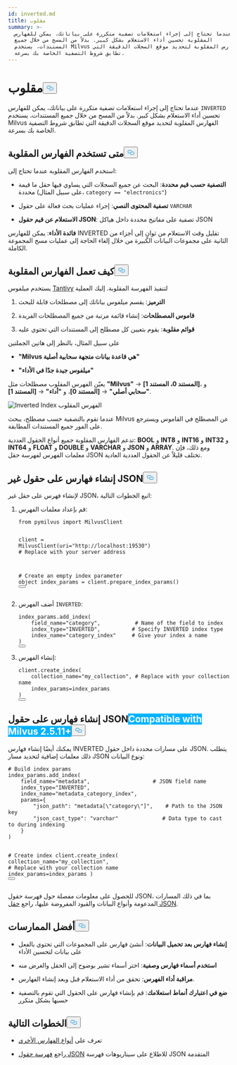 ```yaml
---
id: inverted.md
title: مقلوب
summary: >-
  عندما تحتاج إلى إجراء استعلامات تصفية متكررة على بياناتك، يمكن للفهارس
  المقلوبة تحسين أداء الاستعلام بشكل كبير. بدلاً من المسح من خلال جميع
  المستندات، يستخدم Milvus الفهارس المقلوبة لتحديد موقع السجلات الدقيقة التي
  تطابق شروط التصفية الخاصة بك بسرعة.
---
```

<h1 id="INVERTED" class="common-anchor-header">مقلوب<button data-href="#INVERTED" class="anchor-icon" translate="no">
      <svg translate="no"
        aria-hidden="true"
        focusable="false"
        height="20"
        version="1.1"
        viewBox="0 0 16 16"
        width="16"
      >
        <path
          fill="#0092E4"
          fill-rule="evenodd"
          d="M4 9h1v1H4c-1.5 0-3-1.69-3-3.5S2.55 3 4 3h4c1.45 0 3 1.69 3 3.5 0 1.41-.91 2.72-2 3.25V8.59c.58-.45 1-1.27 1-2.09C10 5.22 8.98 4 8 4H4c-.98 0-2 1.22-2 2.5S3 9 4 9zm9-3h-1v1h1c1 0 2 1.22 2 2.5S13.98 12 13 12H9c-.98 0-2-1.22-2-2.5 0-.83.42-1.64 1-2.09V6.25c-1.09.53-2 1.84-2 3.25C6 11.31 7.55 13 9 13h4c1.45 0 3-1.69 3-3.5S14.5 6 13 6z"
        ></path>
      </svg>
    </button></h1><p>عندما تحتاج إلى إجراء استعلامات تصفية متكررة على بياناتك، يمكن للفهارس <code translate="no">INVERTED</code> تحسين أداء الاستعلام بشكل كبير. بدلاً من المسح من خلال جميع المستندات، يستخدم Milvus الفهارس المقلوبة لتحديد موقع السجلات الدقيقة التي تطابق شروط التصفية الخاصة بك بسرعة.</p>
<h2 id="When-to-use-INVERTED-indexes" class="common-anchor-header">متى تستخدم الفهارس المقلوبة<button data-href="#When-to-use-INVERTED-indexes" class="anchor-icon" translate="no">
      <svg translate="no"
        aria-hidden="true"
        focusable="false"
        height="20"
        version="1.1"
        viewBox="0 0 16 16"
        width="16"
      >
        <path
          fill="#0092E4"
          fill-rule="evenodd"
          d="M4 9h1v1H4c-1.5 0-3-1.69-3-3.5S2.55 3 4 3h4c1.45 0 3 1.69 3 3.5 0 1.41-.91 2.72-2 3.25V8.59c.58-.45 1-1.27 1-2.09C10 5.22 8.98 4 8 4H4c-.98 0-2 1.22-2 2.5S3 9 4 9zm9-3h-1v1h1c1 0 2 1.22 2 2.5S13.98 12 13 12H9c-.98 0-2-1.22-2-2.5 0-.83.42-1.64 1-2.09V6.25c-1.09.53-2 1.84-2 3.25C6 11.31 7.55 13 9 13h4c1.45 0 3-1.69 3-3.5S14.5 6 13 6z"
        ></path>
      </svg>
    </button></h2><p>استخدم الفهارس المقلوبة عندما تحتاج إلى:</p>
<ul>
<li><p><strong>التصفية حسب قيم محددة</strong>: البحث عن جميع السجلات التي يساوي فيها حقل ما قيمة محددة (على سبيل المثال، <code translate="no">category == &quot;electronics&quot;</code>)</p></li>
<li><p><strong>تصفية المحتوى النصي</strong>: إجراء عمليات بحث فعالة على حقول <code translate="no">VARCHAR</code> </p></li>
<li><p><strong>الاستعلام عن قيم حقول JSON</strong>: تصفية على مفاتيح محددة داخل هياكل JSON</p></li>
</ul>
<p><strong>فائدة الأداء</strong>: يمكن للفهارس INVERTED تقليل وقت الاستعلام من ثوانٍ إلى أجزاء من الثانية على مجموعات البيانات الكبيرة من خلال إلغاء الحاجة إلى عمليات مسح المجموعة الكاملة.</p>
<h2 id="How-INVERTED-indexes-work" class="common-anchor-header">كيف تعمل الفهارس المقلوبة<button data-href="#How-INVERTED-indexes-work" class="anchor-icon" translate="no">
      <svg translate="no"
        aria-hidden="true"
        focusable="false"
        height="20"
        version="1.1"
        viewBox="0 0 16 16"
        width="16"
      >
        <path
          fill="#0092E4"
          fill-rule="evenodd"
          d="M4 9h1v1H4c-1.5 0-3-1.69-3-3.5S2.55 3 4 3h4c1.45 0 3 1.69 3 3.5 0 1.41-.91 2.72-2 3.25V8.59c.58-.45 1-1.27 1-2.09C10 5.22 8.98 4 8 4H4c-.98 0-2 1.22-2 2.5S3 9 4 9zm9-3h-1v1h1c1 0 2 1.22 2 2.5S13.98 12 13 12H9c-.98 0-2-1.22-2-2.5 0-.83.42-1.64 1-2.09V6.25c-1.09.53-2 1.84-2 3.25C6 11.31 7.55 13 9 13h4c1.45 0 3-1.69 3-3.5S14.5 6 13 6z"
        ></path>
      </svg>
    </button></h2><p>يستخدم ميلفوس <a href="https://github.com/quickwit-oss/tantivy">Tantivy</a> لتنفيذ الفهرسة المقلوبة. إليك العملية</p>
<ol>
<li><p><strong>الترميز</strong>: يقسم ميلفوس بياناتك إلى مصطلحات قابلة للبحث</p></li>
<li><p><strong>قاموس المصطلحات</strong>: إنشاء قائمة مرتبة من جميع المصطلحات الفريدة</p></li>
<li><p><strong>قوائم مقلوبة</strong>: يقوم بتعيين كل مصطلح إلى المستندات التي تحتوي عليه</p></li>
</ol>
<p>على سبيل المثال، بالنظر إلى هاتين الجملتين</p>
<ul>
<li><p><strong>"Milvus هي قاعدة بيانات متجهة سحابية أصلية"</strong></p></li>
<li><p><strong>"ميلفوس جيدة جدًا في الأداء"</strong></p></li>
</ul>
<p>يعيّن الفهرس المقلوب مصطلحات مثل <strong>"Milvus"</strong> → <strong>[المستند 0، المستند 1]</strong>، و <strong>"سحابي أصلي"</strong> → <strong>[المستند 0]</strong>، و <strong>"أداء"</strong> → <strong>[المستند 1]</strong>.</p>
<p>
  
   <span class="img-wrapper"> <img translate="no" src="/docs/v2.6.x/assets/inverted-index.png" alt="Inverted Index" class="doc-image" id="inverted-index" />
   </span> <span class="img-wrapper"> <span>الفهرس المقلوب</span> </span></p>
<p>عندما تقوم بالتصفية حسب مصطلح، يبحث Milvus عن المصطلح في القاموس ويسترجع على الفور جميع المستندات المطابقة.</p>
<p>تدعم الفهارس المقلوبة جميع أنواع الحقول العددية: <strong>BOOL</strong> و <strong>INT8</strong> و <strong>INT16</strong> و <strong>INT32</strong> و <strong>INT64</strong> و <strong>FLOAT</strong> و <strong>DOUBLE</strong> و <strong>VARCHAR</strong> و <strong>JSON</strong> و <strong>ARRAY</strong>. ومع ذلك، فإن معلمات الفهرس لفهرسة حقل JSON تختلف قليلاً عن الحقول العددية العادية.</p>
<h2 id="Create-indexes-on-non-JSON-fields" class="common-anchor-header">إنشاء فهارس على حقول غير JSON<button data-href="#Create-indexes-on-non-JSON-fields" class="anchor-icon" translate="no">
      <svg translate="no"
        aria-hidden="true"
        focusable="false"
        height="20"
        version="1.1"
        viewBox="0 0 16 16"
        width="16"
      >
        <path
          fill="#0092E4"
          fill-rule="evenodd"
          d="M4 9h1v1H4c-1.5 0-3-1.69-3-3.5S2.55 3 4 3h4c1.45 0 3 1.69 3 3.5 0 1.41-.91 2.72-2 3.25V8.59c.58-.45 1-1.27 1-2.09C10 5.22 8.98 4 8 4H4c-.98 0-2 1.22-2 2.5S3 9 4 9zm9-3h-1v1h1c1 0 2 1.22 2 2.5S13.98 12 13 12H9c-.98 0-2-1.22-2-2.5 0-.83.42-1.64 1-2.09V6.25c-1.09.53-2 1.84-2 3.25C6 11.31 7.55 13 9 13h4c1.45 0 3-1.69 3-3.5S14.5 6 13 6z"
        ></path>
      </svg>
    </button></h2><p>لإنشاء فهرس على حقل غير JSON، اتبع الخطوات التالية:</p>
<ol>
<li><p>قم بإعداد معلمات الفهرس:</p>
<pre><code translate="no" class="language-python"><span class="hljs-keyword">from</span> pymilvus <span class="hljs-keyword">import</span> MilvusClient

client = MilvusClient(uri=<span class="hljs-string">&quot;http://localhost:19530&quot;</span>) <span class="hljs-comment"># Replace with your server address</span>

<span class="hljs-comment"># Create an empty index parameter object</span>
index_params = client.prepare_index_params()
<button class="copy-code-btn"></button></code></pre></li>
<li><p>أضف الفهرس <code translate="no">INVERTED</code>:</p>
<pre><code translate="no" class="language-python">index_params.add_index(
    field_name=<span class="hljs-string">&quot;category&quot;</span>,           <span class="hljs-comment"># Name of the field to index</span>
<span class="highlighted-wrapper-line">    index_type=<span class="hljs-string">&quot;INVERTED&quot;</span>,          <span class="hljs-comment"># Specify INVERTED index type</span></span>
    index_name=<span class="hljs-string">&quot;category_index&quot;</span>     <span class="hljs-comment"># Give your index a name</span>
)
<button class="copy-code-btn"></button></code></pre></li>
<li><p>إنشاء الفهرس:</p>
<pre><code translate="no" class="language-python">client.create_index(
    collection_name=<span class="hljs-string">&quot;my_collection&quot;</span>, <span class="hljs-comment"># Replace with your collection name</span>
    index_params=index_params
)
<button class="copy-code-btn"></button></code></pre></li>
</ol>
<h2 id="Create-indexes-on-JSON-fields--Milvus-2511+" class="common-anchor-header">إنشاء فهارس على حقول JSON<span class="beta-tag" style="background-color:rgb(0, 179, 255);color:white" translate="no">Compatible with Milvus 2.5.11+</span><button data-href="#Create-indexes-on-JSON-fields--Milvus-2511+" class="anchor-icon" translate="no">
      <svg translate="no"
        aria-hidden="true"
        focusable="false"
        height="20"
        version="1.1"
        viewBox="0 0 16 16"
        width="16"
      >
        <path
          fill="#0092E4"
          fill-rule="evenodd"
          d="M4 9h1v1H4c-1.5 0-3-1.69-3-3.5S2.55 3 4 3h4c1.45 0 3 1.69 3 3.5 0 1.41-.91 2.72-2 3.25V8.59c.58-.45 1-1.27 1-2.09C10 5.22 8.98 4 8 4H4c-.98 0-2 1.22-2 2.5S3 9 4 9zm9-3h-1v1h1c1 0 2 1.22 2 2.5S13.98 12 13 12H9c-.98 0-2-1.22-2-2.5 0-.83.42-1.64 1-2.09V6.25c-1.09.53-2 1.84-2 3.25C6 11.31 7.55 13 9 13h4c1.45 0 3-1.69 3-3.5S14.5 6 13 6z"
        ></path>
      </svg>
    </button></h2><p>يمكنك أيضًا إنشاء فهارس INVERTED على مسارات محددة داخل حقول JSON. يتطلب ذلك معلمات إضافية لتحديد مسار JSON ونوع البيانات:</p>
<pre><code translate="no" class="language-python"><span class="hljs-comment"># Build index params</span>
index_params.add_index(
    field_name=<span class="hljs-string">&quot;metadata&quot;</span>,                    <span class="hljs-comment"># JSON field name</span>
<span class="highlighted-wrapper-line">    index_type=<span class="hljs-string">&quot;INVERTED&quot;</span>,</span>
    index_name=<span class="hljs-string">&quot;metadata_category_index&quot;</span>,
<span class="highlighted-comment-line">    params={</span>
<span class="highlighted-comment-line">        <span class="hljs-string">&quot;json_path&quot;</span>: <span class="hljs-string">&quot;metadata[\&quot;category\&quot;]&quot;</span>,    <span class="hljs-comment"># Path to the JSON key</span></span>
<span class="highlighted-comment-line">        <span class="hljs-string">&quot;json_cast_type&quot;</span>: <span class="hljs-string">&quot;varchar&quot;</span>              <span class="hljs-comment"># Data type to cast to during indexing</span></span>
<span class="highlighted-comment-line">    }</span>
)

<span class="hljs-comment"># Create index</span>
client.create_index(
    collection_name=<span class="hljs-string">&quot;my_collection&quot;</span>, <span class="hljs-comment"># Replace with your collection name</span>
    index_params=index_params
)
<button class="copy-code-btn"></button></code></pre>
<p>للحصول على معلومات مفصلة حول فهرسة حقول JSON، بما في ذلك المسارات المدعومة وأنواع البيانات والقيود المفروضة عليها، راجع <a href="/docs/ar/use-json-fields.md">حقل JSON</a>.</p>
<h2 id="Best-practices" class="common-anchor-header">أفضل الممارسات<button data-href="#Best-practices" class="anchor-icon" translate="no">
      <svg translate="no"
        aria-hidden="true"
        focusable="false"
        height="20"
        version="1.1"
        viewBox="0 0 16 16"
        width="16"
      >
        <path
          fill="#0092E4"
          fill-rule="evenodd"
          d="M4 9h1v1H4c-1.5 0-3-1.69-3-3.5S2.55 3 4 3h4c1.45 0 3 1.69 3 3.5 0 1.41-.91 2.72-2 3.25V8.59c.58-.45 1-1.27 1-2.09C10 5.22 8.98 4 8 4H4c-.98 0-2 1.22-2 2.5S3 9 4 9zm9-3h-1v1h1c1 0 2 1.22 2 2.5S13.98 12 13 12H9c-.98 0-2-1.22-2-2.5 0-.83.42-1.64 1-2.09V6.25c-1.09.53-2 1.84-2 3.25C6 11.31 7.55 13 9 13h4c1.45 0 3-1.69 3-3.5S14.5 6 13 6z"
        ></path>
      </svg>
    </button></h2><ul>
<li><p><strong>إنشاء فهارس بعد تحميل البيانات</strong>: أنشئ فهارس على المجموعات التي تحتوي بالفعل على بيانات لتحسين الأداء</p></li>
<li><p><strong>استخدم أسماء فهارس وصفية</strong>: اختر أسماء تشير بوضوح إلى الحقل والغرض منه</p></li>
<li><p><strong>مراقبة أداء الفهرس</strong>: تحقق من أداء الاستعلام قبل وبعد إنشاء الفهارس.</p></li>
<li><p><strong>ضع في اعتبارك أنماط استعلامك</strong>: قم بإنشاء فهارس على الحقول التي تقوم بالتصفية حسبها بشكل متكرر</p></li>
</ul>
<h2 id="Next-steps" class="common-anchor-header">الخطوات التالية<button data-href="#Next-steps" class="anchor-icon" translate="no">
      <svg translate="no"
        aria-hidden="true"
        focusable="false"
        height="20"
        version="1.1"
        viewBox="0 0 16 16"
        width="16"
      >
        <path
          fill="#0092E4"
          fill-rule="evenodd"
          d="M4 9h1v1H4c-1.5 0-3-1.69-3-3.5S2.55 3 4 3h4c1.45 0 3 1.69 3 3.5 0 1.41-.91 2.72-2 3.25V8.59c.58-.45 1-1.27 1-2.09C10 5.22 8.98 4 8 4H4c-.98 0-2 1.22-2 2.5S3 9 4 9zm9-3h-1v1h1c1 0 2 1.22 2 2.5S13.98 12 13 12H9c-.98 0-2-1.22-2-2.5 0-.83.42-1.64 1-2.09V6.25c-1.09.53-2 1.84-2 3.25C6 11.31 7.55 13 9 13h4c1.45 0 3-1.69 3-3.5S14.5 6 13 6z"
        ></path>
      </svg>
    </button></h2><ul>
<li><p>تعرف على <a href="/docs/ar/index-explained.md">أنواع الفهارس الأخرى</a></p></li>
<li><p>راجع <a href="/docs/ar/use-json-fields.md#Index-values-inside-the-JSON-field">فهرسة حقول JSON</a> للاطلاع على سيناريوهات فهرسة JSON المتقدمة</p></li>
</ul>
